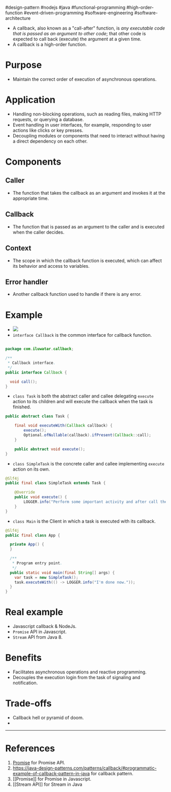 #design-pattern #nodejs #java #functional-programming #high-order-function #event-driven-programming #software-engineering #software-architecture

- A callback, also known as a "call-after" function, is _any executable code that is passed as an argument to other code_; that other code is expected to call back (execute) the argument at a given time.
- A callback is a high-order function.
# Purpose
- Maintain the correct order of execution of asynchronous operations.

# Application

- Handling non-blocking operations, such as reading files, making HTTP requests, or querying a database.
- Event handling in user interfaces, for example, responding to user actions like clicks or key presses.
- Decoupling modules or components that need to interact without having a direct dependency on each other.

# Components
## Caller
- The function that takes the callback as an argument and invokes it at the appropriate time.
## Callback
- The function that is passed as an argument to the caller and is executed when the caller decides.
## Context
- The scope in which the callback function is executed, which can affect its behavior and access to variables.
## Error handler
- Another callback function used to handle if there is any error.

# Example
- ![](Pasted%20image%2020250227075559.png)
- `interface Callback` is the common interface for callback function.
```Java title='interface Callback'

package com.iluwatar.callback;

/**
 * Callback interface.
 */
public interface Callback {

  void call();
}

```

- `class Task` is both the abstract caller and callee delegating `execute` action to its children and will execute the callback when the task is finished.
```Java title='Super class to maintain the execution order of callbacks'
public abstract class Task {

    final void executeWith(Callback callback) {
        execute();
        Optional.ofNullable(callback).ifPresent(Callback::call);
    }

    public abstract void execute();
}
```
- `class SimpleTask` is the concrete caller and callee implementing `execute` action on its own.
```Java title='Concrete caller and callee'
@Slf4j
public final class SimpleTask extends Task {

    @Override
    public void execute() {
        LOGGER.info("Perform some important activity and after call the callback method.");
    }
}
```

- `class Main` is the Client in which a task is executed with its callback.
```Java title='Context class'
@Slf4j
public final class App {

  private App() {
  }

  /**
   * Program entry point.
   */
  public static void main(final String[] args) {
    var task = new SimpleTask();
    task.executeWith(() -> LOGGER.info("I'm done now."));
  }
}
```
# Real example
- Javascript callback & NodeJs.
- `Promise` API in Javascript.
- `Stream` API from Java 8.
# Benefits
- Facilitates asynchronous operations and reactive programming.
- Decouples the execution login from the task of signaling and notification.
# Trade-offs
- Callback hell or pyramid of doom.
- 
---

# References

1. [Promise](Promise.md) for Promise API.
2. https://java-design-patterns.com/patterns/callback/#programmatic-example-of-callback-pattern-in-java for callback pattern.
3. [[Promise]] for Promise in Javascript.
4. [[Stream API]] for Stream in Java
